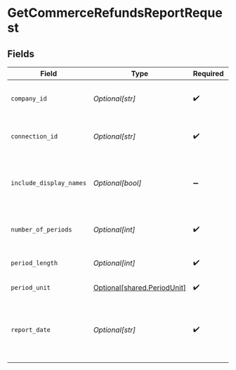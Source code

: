 # GetCommerceRefundsReportRequest


## Fields

| Field                                                                                                                                        | Type                                                                                                                                         | Required                                                                                                                                     | Description                                                                                                                                  | Example                                                                                                                                      |
| -------------------------------------------------------------------------------------------------------------------------------------------- | -------------------------------------------------------------------------------------------------------------------------------------------- | -------------------------------------------------------------------------------------------------------------------------------------------- | -------------------------------------------------------------------------------------------------------------------------------------------- | -------------------------------------------------------------------------------------------------------------------------------------------- |
| `company_id`                                                                                                                                 | *Optional[str]*                                                                                                                              | :heavy_check_mark:                                                                                                                           | Unique identifier for a company.                                                                                                             | 8a210b68-6988-11ed-a1eb-0242ac120002                                                                                                         |
| `connection_id`                                                                                                                              | *Optional[str]*                                                                                                                              | :heavy_check_mark:                                                                                                                           | Unique identifier for a connection.                                                                                                          | 2e9d2c44-f675-40ba-8049-353bfcb5e171                                                                                                         |
| `include_display_names`                                                                                                                      | *Optional[bool]*                                                                                                                             | :heavy_minus_sign:                                                                                                                           | Shows the dimensionDisplayName and itemDisplayName in measures to make the report data human-readable.                                       |                                                                                                                                              |
| `number_of_periods`                                                                                                                          | *Optional[int]*                                                                                                                              | :heavy_check_mark:                                                                                                                           | The number of periods to return. There will be no pagination as a query parameter.                                                           |                                                                                                                                              |
| `period_length`                                                                                                                              | *Optional[int]*                                                                                                                              | :heavy_check_mark:                                                                                                                           | The number of months per period. E.g. 2 = 2 months per period.                                                                               |                                                                                                                                              |
| `period_unit`                                                                                                                                | [Optional[shared.PeriodUnit]](undefined/models/shared/periodunit.md)                                                                         | :heavy_check_mark:                                                                                                                           | The period unit of time returned.                                                                                                            |                                                                                                                                              |
| `report_date`                                                                                                                                | *Optional[str]*                                                                                                                              | :heavy_check_mark:                                                                                                                           | The date in which the report is created up to. Users must specify a specific date, however the response will be provided for the full month. | 29-09-2020                                                                                                                                   |